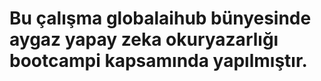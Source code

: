 # Bu çalışma globalaihub bünyesinde aygaz yapay zeka okuryazarlığı bootcampi kapsamında yapılmıştır.
